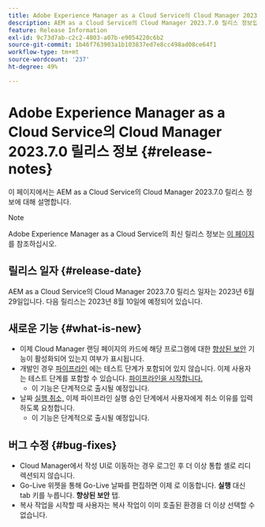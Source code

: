 ```yaml
---
title: Adobe Experience Manager as a Cloud Service의 Cloud Manager 2023.7.0 릴리스 정보
description: AEM as a Cloud Service의 Cloud Manager 2023.7.0 릴리스 정보입니다.
feature: Release Information
exl-id: 9c73d7ab-c2c2-4803-a07b-e9054220c6b2
source-git-commit: 1b46f763903a1b103837ed7e8cc498ad08ce64f1
workflow-type: tm+mt
source-wordcount: '237'
ht-degree: 49%

---
```



# Adobe Experience Manager as a Cloud Service의 Cloud Manager 2023.7.0 릴리스 정보 {#release-notes}

이 페이지에서는 AEM as a Cloud Service의 Cloud Manager 2023.7.0 릴리스 정보에 대해 설명합니다.

>[!NOTE]
>
>Adobe Experience Manager as a Cloud Service의 최신 릴리스 정보는 [이 페이지](/help/release-notes/release-notes-cloud/release-notes-current.md)를 참조하십시오.

## 릴리스 일자 {#release-date}

AEM as a Cloud Service의 Cloud Manager 2023.7.0 릴리스 일자는 2023년 6월 29일입니다. 다음 릴리스는 2023년 8월 10일에 예정되어 있습니다.

## 새로운 기능 {#what-is-new}

* 이제 Cloud Manager 랜딩 페이지의 카드에 해당 프로그램에 대한 [향상된 보안](/help/implementing/cloud-manager/getting-access-to-aem-in-cloud/creating-production-programs.md) 기능이 활성화되어 있는지 여부가 표시됩니다.
* 개발인 경우 [파이프라인](/help/implementing/cloud-manager/configuring-pipelines/introduction-ci-cd-pipelines.md) 에는 테스트 단계가 포함되어 있지 않습니다. 이제 사용자는 테스트 단계를 포함할 수 있습니다. [파이프라인을 시작합니다.](/help/implementing/cloud-manager/configuring-pipelines/managing-pipelines.md#running-pipelines)
   * 이 기능은 단계적으로 출시될 예정입니다.
* 날짜 [실행 취소,](/help/implementing/cloud-manager/configuring-pipelines/managing-pipelines.md#view-details) 이제 파이프라인 실행 승인 단계에서 사용자에게 취소 이유를 입력하도록 요청합니다.
   * 이 기능은 단계적으로 출시될 예정입니다.

## 버그 수정 {#bug-fixes}

* Cloud Manager에서 작성 UI로 이동하는 경우 로그인 후 더 이상 통합 셸로 리디렉션되지 않습니다.
* Go-Live 위젯을 통해 Go-Live 날짜를 편집하면 이제 로 이동합니다. **실행** 대신 tab 키를 누릅니다. **향상된 보안** 탭.
* 복사 작업을 시작할 때 사용자는 복사 작업이 이미 호출된 환경을 더 이상 선택할 수 없습니다.
